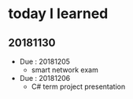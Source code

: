 # today I learned


## 20181130
* Due : 20181205
  - smart network exam
* Due : 20181206
  - C# term project presentation
